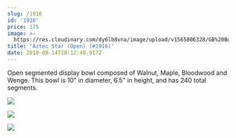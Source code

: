 ```yaml
---
slug: /1916
id: '1916'
price: 175
image: >-
  https://res.cloudinary.com/dy6lb8vna/image/upload/v1565806328/GB%20Bowlworks%20Gallery/1916a.jpg
title: 'Aztec Star (Open) (#1916)'
date: 2019-08-14T18:12:48.917Z
---
```

Open segmented display bowl composed of Walnut, Maple, Bloodwood and Wenge.  This bowl is 10" in diameter, 6.5" in height, and has 240 total segments.

![](https://res.cloudinary.com/dy6lb8vna/image/upload/v1565806663/GB%20Bowlworks%20Gallery/1916c.jpg)

![](https://res.cloudinary.com/dy6lb8vna/image/upload/v1565806709/GB%20Bowlworks%20Gallery/1916b.jpg)

![](https://res.cloudinary.com/dy6lb8vna/image/upload/v1565806757/GB%20Bowlworks%20Gallery/IMG_5359.jpg)
